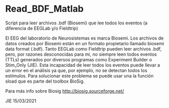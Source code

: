 # Read_BDF_Matlab
Script para leer archivos .bdf (Biosemi) que lee todos los eventos (a diferencia de EEGLab y/o Fieldtrip)

El EEG del laboratorio de Neurosistemas es marca Biosemi. Los archivos de datos creados por Biosemi están en un formato propietario llamado biosemi data format (.bdf).
Tanto EEGLab como Fieldtrip pueden leer archivos .bdf, pero, por razones desconocidas para mi, no siempre leen todos eventos (TTLs) generados por diversos programas 
como Experiment Builder o Stim_Only (JIE). 
Esta incapacidad de leer todos los eventos puede llevar a un error en el análisis ya que, por ejemplo, no se detectan todos los estímulos.
Para solucionar este problema se puede usar una la función sload que es parte del toolbox BioSig.

Para más info sobre Biosig
http://biosig.sourceforge.net/

JIE 15/03/2021
